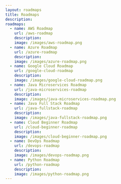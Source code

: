 ```yaml
---
layout: roadmaps
title: Roadmaps
description: 
roadmaps:
  - name: AWS Roadmap
    url: /aws-roadmap
    description:
    image: /images/aws-roadmap.png
  - name: Azure Roadmap
    url: /azure-roadmap
    description:
    image: /images/azure-roadmap.png
  - name: Google Cloud Roadmap
    url: /google-cloud-roadmap
    description:
    image: /images/google-cloud-roadmap.png
  - name: Java Microservices Roadmap
    url: /java-microservices-roadmap
    description:
    image: /images/java-microservices-roadmap.png
  - name: Java Full Stack Roadmap
    url: /java-fullstack-roadmap
    description:
    image: /images/java-fullstack-roadmap.png
  - name: Cloud Beginner Roadmap
    url: /cloud-beginner-roadmap
    description:
    image: /images/cloud-beginner-roadmap.png
  - name: DevOps Roadmap
    url: /devops-roadmap
    description:
    image: /images/devops-roadmap.png
  - name: Python Roadmap
    url: /python-roadmap
    description:
    image: /images/python-roadmap.png
---
```


